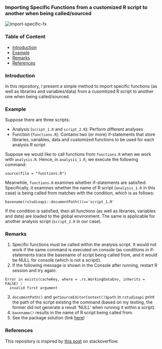### Importing Specific Functions from a customized R script to another when being called/sourced

![import-specific-fx](https://github.com/fendit/import-specific-customized-functions/assets/37236930/396141d5-25e5-482f-8efa-dcdbef878bcf)

### Table of Content
- [Introduction](https://github.com/fendit/import-specific-customized-functions#introduction)
- [Example](https://github.com/fendit/import-specific-customized-functions#example)
- [Remarks](https://github.com/fendit/import-specific-customized-functions#remarks)
- [References](https://github.com/fendit/import-specific-customized-functions#references)

### Introduction
In this repository, I present a simple method to import specific functions (as well as libraries and variables/data) from a cusomtized R script to another one when being called/sourced.

### Example
Suppose there are three scripts:
- Analysis (```script_1.R``` and ```script_2.R```): Perform different analyses
- Function (```functions.R```): Contains two (or more) if-statements that store libraries, variables, data and customized functions to be used for each analysis R script

Suppose we would like to call functions from ```functions.R``` when we work with ```analysis.R```. Hence, in ```analysis_1.R```, we execute the following command:

```
source(file = "functions.R")
```

Meanwhile, ```functions.R``` examines whether if-statements are satisfied. Specifically, it examines whether the name of R script (```analysis_1.R``` in this case) is being called from matches with the condition, which is as follows:

```
basename(rstudioapi::documentPath())=='script_1.R'
```
If the condition is satisfied, then all functions (as well as libraries, variables and data) are loaded to the global environment. The same is applicable for another analysis script (```script_2.R``` in our case).

### Remarks
1. Specific functions must be called within the analysis script. It would not work if the same command is executed on console (as conditions in if-statements trace the basename of script being called from, and it would be NULL for console (which is not a script)).
2. If the following message is shown in the Console after running, restart R session and try again:
```
Error in exists(cacheKey, where = .rs.WorkingDataEnv, inherits = FALSE) : 
  invalid first argument
```
3. ```documentPath()``` and ```getSourceEditorContext()$path``` in ```rstudioapi``` print the path of the script existing the command (based on my testing, the former did not generate a result 'NULL' when running it within a script).
4. ```basename()``` results in the name of R script being called from.
5. See the package solution (link [here](https://github.com/fendit/r-import-specific-functions))

### References
This repository is inspired by [this post](https://stackoverflow.com/questions/74808768/how-to-find-the-name-of-script-that-is-currently-running-in-r) on stackoverflow.
